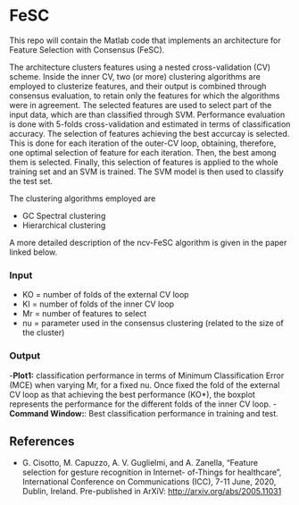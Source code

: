 # FeSC

This repo will contain the Matlab code that implements an architecture for Feature Selection with Consensus (FeSC).

The architecture clusters features using a nested cross-validation (CV) scheme.
Inside the inner CV, two (or more) clustering algorithms are employed to clusterize features, and their output is combined through consensus evaluation, to retain only the features for which the algorithms were in agreement.
The selected features are used to select part of the input data, which are than classified through SVM. 
Performance evaluation is done with 5-folds cross-validation and estimated in terms of classification accuracy. The selection of features achieving the best accurcay is selected.
This is done for each iteration of the outer-CV loop, obtaining, therefore, one optimal selection of feature for each iteration. Then, the best among them is selected. 
Finally, this selection of features is applied to the whole training set and an SVM is trained. The SVM model is then used to classify the test set.

The clustering algorithms employed are
- GC Spectral clustering
- Hierarchical clustering

A more detailed description of the ncv-FeSC algorithm is given in the paper linked below.

### Input
- KO = number of folds of the external CV loop
- KI = number of folds of the inner CV loop
- Mr = number of features to select
- nu = parameter used in the consensus clustering (related to the size of the cluster)

### Output
-**Plot1:** classification performance in terms of Minimum Classification Error (MCE) when varying Mr, for a fixed nu. Once fixed the fold of the external CV loop as that achieving the best performance (KO*), the boxplot represents the performance for the different folds of the inner CV loop.
-**Command Window:**: Best classification performance in training and test.

## References
- G. Cisotto, M. Capuzzo, A. V. Guglielmi, and A. Zanella, “Feature selection for gesture recognition in Internet-
of-Things for healthcare”, International Conference on Communications (ICC), 7-11 June, 2020, Dublin, Ireland. Pre-published in ArXiV: http://arxiv.org/abs/2005.11031
